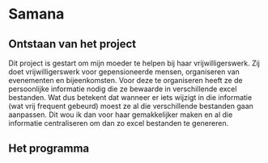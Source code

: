 # Samana



Ontstaan van het project
------------------------

Dit project is gestart om mijn moeder te helpen bij haar vrijwilligerswerk. Zij doet vrijwilligerswerk voor gepensioneerde mensen, organiseren van evenementen en bijeenkomsten. Voor deze te organiseren heeft ze de persoonlijke informatie nodig die ze bewaarde in verschillende excel bestanden. Wat dus betekent dat wanneer er iets wijzigt in die informatie (wat vrij frequent gebeurd) moest ze al die verschillende bestanden gaan aanpassen. Dit wou ik dan voor haar gemakkelijker maken en al die informatie centraliseren om dan zo excel bestanden te genereren. 



Het programma
-------------

